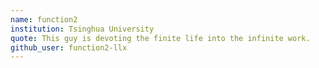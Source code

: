 ```yaml
---
name: function2
institution: Tsinghua University
quote: This guy is devoting the finite life into the infinite work.
github_user: function2-llx
---
```

